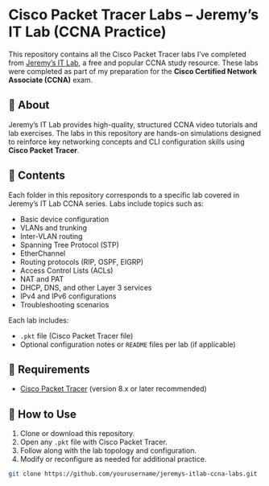 # Cisco Packet Tracer Labs – Jeremy’s IT Lab (CCNA Practice)

This repository contains all the Cisco Packet Tracer labs I’ve completed from [Jeremy’s IT Lab](https://www.jeremysitlab.com/), a free and popular CCNA study resource. These labs were completed as part of my preparation for the **Cisco Certified Network Associate (CCNA)** exam.

## 📘 About

Jeremy’s IT Lab provides high-quality, structured CCNA video tutorials and lab exercises. The labs in this repository are hands-on simulations designed to reinforce key networking concepts and CLI configuration skills using **Cisco Packet Tracer**.

## 🧪 Contents

Each folder in this repository corresponds to a specific lab covered in Jeremy’s IT Lab CCNA series. Labs include topics such as:

- Basic device configuration  
- VLANs and trunking  
- Inter-VLAN routing  
- Spanning Tree Protocol (STP)  
- EtherChannel  
- Routing protocols (RIP, OSPF, EIGRP)  
- Access Control Lists (ACLs)  
- NAT and PAT  
- DHCP, DNS, and other Layer 3 services  
- IPv4 and IPv6 configurations  
- Troubleshooting scenarios  

Each lab includes:
- `.pkt` file (Cisco Packet Tracer file)
- Optional configuration notes or `README` files per lab (if applicable)

## 🔧 Requirements

- [Cisco Packet Tracer](https://www.netacad.com/courses/packet-tracer) (version 8.x or later recommended)

## 🚀 How to Use

1. Clone or download this repository.
2. Open any `.pkt` file with Cisco Packet Tracer.
3. Follow along with the lab topology and configuration.
4. Modify or reconfigure as needed for additional practice.

```bash
git clone https://github.com/yourusername/jeremys-itlab-ccna-labs.git
